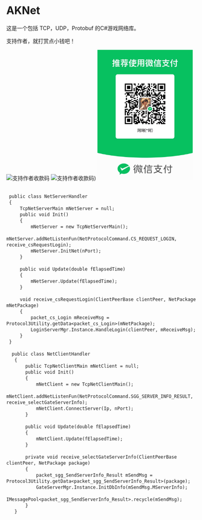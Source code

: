 # AKNet
这是一个包括 TCP，UDP，Protobuf 的C#游戏网络库。

支持作者，就打赏点小钱吧！
<!--[收款码](https://github.com/825126369/XKNet/blob/main/Image/%E6%94%AF%E6%8C%81%E4%BD%9C%E8%80%85%E6%94%B6%E6%AC%BE%E7%A0%81.jpg)-->
![支持作者收款码]([https://github.com/825126369/AKNet/blob/main/Image/shoukuan.jpg](https://github.com/825126369/AKNet/blob/main/Image/shoukuan.jpg))
![支持作者收款码]([./Image/shoukuan.jpg))
<img src="https://github.com/825126369/AKNet/blob/main/Image/shoukuan.jpg" alt="description" width="50%" />

```Example:

 public class NetServerHandler
 {
     TcpNetServerMain mNetServer = null;
     public void Init()
     {
         mNetServer = new TcpNetServerMain();
         mNetServer.addNetListenFun(NetProtocolCommand.CS_REQUEST_LOGIN, receive_csRequestLogin);
         mNetServer.InitNet(nPort);
     }

     public void Update(double fElapsedTime)
     {
         mNetServer.Update(fElapsedTime);
     }

     void receive_csRequestLogin(ClientPeerBase clientPeer, NetPackage mNetPackage)
     {
         packet_cs_Login mReceiveMsg = Protocol3Utility.getData<packet_cs_Login>(mNetPackage);
         LoginServerMgr.Instance.HandleLogin(clientPeer, mReceiveMsg);
     }
 }

  public class NetClientHandler
   {
       public TcpNetClientMain mNetClient = null;
       public void Init()
       {
           mNetClient = new TcpNetClientMain();
           mNetClient.addNetListenFun(NetProtocolCommand.SGG_SERVER_INFO_RESULT, receive_selectGateServerInfo);
           mNetClient.ConnectServer(Ip, nPort);
       }

       public void Update(double fElapsedTime)
       {
           mNetClient.Update(fElapsedTime);
       }

       private void receive_selectGateServerInfo(ClientPeerBase clientPeer, NetPackage package)
       {
           packet_sgg_SendServerInfo_Result mSendMsg = Protocol3Utility.getData<packet_sgg_SendServerInfo_Result>(package);
           GateServerMgr.Instance.InitDbInfo(mSendMsg.MServerInfo);
           IMessagePool<packet_sgg_SendServerInfo_Result>.recycle(mSendMsg);
       }
   }
```
